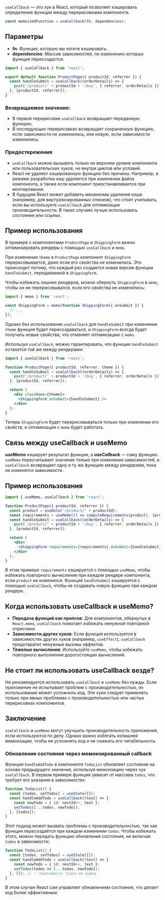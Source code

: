 `useCallback` — это хук в React, который позволяет кэшировать определение функции между перерисовками компонента.

```jsx
const memoizedFunction = useCallback(fn, dependencies);
```

## Параметры

- **fn**: Функция, которую вы хотите кэшировать.
- **dependencies**: Массив зависимостей, по изменению которых функция пересоздастся.

```jsx
import { useCallback } from 'react';

export default function ProductPage({ productId, referrer }) {
  const handleSubmit = useCallback((orderDetails) => {
    post('/product/' + productId + '/buy', { referrer, orderDetails });
  }, [productId, referrer]);
}
```
### Возвращаемое значение:

- В первой перерисовке `useCallback` возвращает переданную функцию.
- В последующих перерисовках возвращает сохраненную функцию, если зависимости не изменились, или новую, если зависимости изменились.

### Предостережения

- `useCallback` можно вызывать только на верхнем уровне компонента или пользовательских хуков, не внутри циклов или условий.
- React не удаляет кэшированную функцию без причины. Например, в режиме разработки кэш удаляется при изменении файла компонента, а также если компонент приостанавливается при монтировании.
- В будущем React может добавить механизмы удаления кэша (например, для виртуализированных списков), что стоит учитывать, если вы используете `useCallback` для оптимизации производительности. В таких случаях лучше использовать состояние или ссылки.



## Пример использования

В примере с компонентами `ProductPage` и `ShippingForm` важно оптимизировать рендеры с помощью `useCallback` и `memo`.

При изменении `theme` в `ProductPage` компонент `ShippingForm` перерисовывается, даже если его свойства не изменились. Это происходит потому, что каждый раз создается новая версия функции `handleSubmit`, передаваемой в `ShippingForm`.

Чтобы избежать лишних рендеров, можно обернуть `ShippingForm` в `memo`, чтобы он не перерисовывался, если его свойства не изменились:

```jsx
import { memo } from 'react';

const ShippingForm = memo(function ShippingForm({ onSubmit }) {
  // ...
});
```

Однако без использования `useCallback` для `handleSubmit` при изменении `theme` функция будет пересоздаваться, и `ShippingForm` всегда будет получать новые свойства, что отменяет оптимизацию с `memo`.

Используя `useCallback`, можно гарантировать, что функция `handleSubmit` останется той же между рендерами:

```jsx
import { useCallback } from 'react';

function ProductPage({ productId, referrer, theme }) {
  const handleSubmit = useCallback((orderDetails) => {
    post('/product/' + productId + '/buy', { referrer, orderDetails });
  }, [productId, referrer]);

  return (
    <div className={theme}>
      <ShippingForm onSubmit={handleSubmit} />
    </div>
  );
}
```

Теперь `ShippingForm` будет перерисовываться только при изменении его свойств, и оптимизация с `memo` будет работать.

## Связь между useCallback и useMemo

**useMemo** кэширует результат функции, а **useCallback** — саму функцию. `useMemo` пересчитывает значение только при изменении зависимостей, а `useCallback` возвращает одну и ту же функцию между рендерами, пока не изменятся зависимости.

## Пример использования

```jsx
import { useMemo, useCallback } from 'react';

function ProductPage({ productId, referrer }) {
  const product = useData('/product/' + productId);
  const requirements = useMemo(() => computeRequirements(product), [product]);
  const handleSubmit = useCallback((orderDetails) => {
    post('/product/' + productId + '/buy', { referrer, orderDetails });
  }, [productId, referrer]);

  return (
    <div>
      <ShippingForm requirements={requirements} onSubmit={handleSubmit} />
    </div>
  );
}
```

В этом примере `requirements` кэшируется с помощью `useMemo`, чтобы избежать повторного вычисления при каждом рендере компонента, если `product` не изменился. Функция `handleSubmit` кэшируется с помощью `useCallback`, чтобы не создавать новую функцию при каждом рендере.

## Когда использовать useCallback и useMemo?

- **Передача функций как пропсов**: Для компонентов, обернутых в `React.memo`, `useCallback` помогает избежать ненужной повторной отрисовки.
- **Зависимости других хуков**: Если функция используется в зависимостях других хуков (например, `useEffect`), `useCallback` предотвратит ненужные вызовы эффектов.
- **Тяжелые вычисления**: Используйте `useMemo`, чтобы избежать повторного выполнения дорогостоящих вычислений.

## Не стоит ли использовать useCallback везде?

Не рекомендуется использовать `useCallback` и `useMemo` без нужды. Если приложение не испытывает проблем с производительностью, их использование может усложнить код. Эти хуки следует применять только при явных проблемах с производительностью или частых перерисовках компонентов.

## Заключение

`useCallback` и `useMemo` могут улучшить производительность приложения, если используются по делу. Однако важно избегать излишней мемоизации, чтобы не усложнять код и не снижать его читабельность.


### Обновление состояния через мемоизированный callback

Функция `handleAddTodo` в компоненте `TodoList` обновляет состояние на основе предыдущего значения, используя мемоизацию через хук `useCallback`. В первом примере функция зависит от массива `todos`, что требует его указания в зависимостях:

```jsx
function TodoList() {
  const [todos, setTodos] = useState([]);
  const handleAddTodo = useCallback((text) => {
    const newTodo = { id: nextId++, text };
    setTodos([...todos, newTodo]);
  }, [todos]);
}
```

Этот подход может вызвать проблемы с производительностью, так как функция пересоздаётся при каждом изменении `todos`. Чтобы избежать этого, можно передать функцию обновления состояния, не включая `todos` в зависимости:

```jsx
function TodoList() {
  const [todos, setTodos] = useState([]);
  const handleAddTodo = useCallback((text) => {
    const newTodo = { id: nextId++, text };
    setTodos(todos => [...todos, newTodo]);
  }, []); // ✅ Зависимость todos не нужна
}
```

В этом случае React сам управляет обновлением состояния, что делает код более эффективным.


